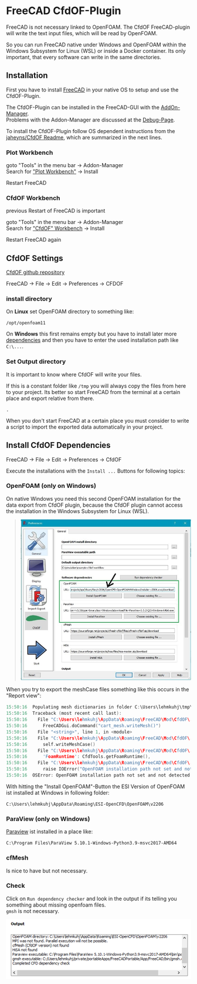 
FreeCAD CfdOF-Plugin
==============================================================================

FreeCAD is not necessary linked to OpenFOAM. 
The CfdOF FreeCAD-plugin will write the text input files, which will be read by OpenFOAM. 

So you can run FreeCAD native under Windows and OpenFOAM within the Windows Subsystem for Linux (WSL) or inside a Docker container. 
Its only important, that every software can write in the same directories.  



Installation
---------------------------------------------------------------------

First you have to install [FreeCAD](freecad.md) in your native OS to setup and use the CfdOF-Plugin.  

The CfdOF-Plugin can be installed in the FreeCAD-GUI with the [AddOn-Manager](https://wiki.freecadweb.org/Std_AddonMgr).  
Problems with the Addon-Manager are discussed at the [Debug-Page](https://github.com/FreeCAD/FreeCAD-addons).   

To install the CfdOF-Plugin follow OS dependent instructions from the [jaheyns/CfdOF Readme](https://github.com/jaheyns/CfdOF), which are summarized in the next lines.  


### Plot Workbench
goto "Tools" in the menu bar -> Addon-Manager  
Search for ["Plot Workbench"](https://github.com/FreeCAD/freecad.plot) 
-> Install  

Restart FreeCAD  


### CfdOF Workbench
previous Restart of FreeCAD is important  

goto "Tools" in the menu bar -> Addon-Manager  
Search for ["CfdOF" Workbench](https://github.com/jaheyns/CfdOF) 
-> Install  

Restart FreeCAD again  



CfdOF Settings
---------------------------------------------------------------------
[CfdOF github repository](https://github.com/jaheyns/CfdOF)  

FreeCAD -> File -> Edit -> Preferences -> CFDOF


### install directory
On **Linux** set OpenFOAM directory to something like: 
~~~
/opt/openfoam11
~~~

On **Windows** this first remains empty but you have to install later more [dependencies](#openfoam-only-on-windows) and
then you have to enter the used installation path like `C:\...`.  


### Set Output directory 
It is important to know where CfdOF will write your files. 

If this is a constant folder like `/tmp` you will always copy the files from here to your project. 
Its better so start FreeCAD from the terminal at a certain place and export relative from there.  

    .

When you don't start FreeCAD at a certain place you must consider to write a script to import the exported data automatically in your project. 



Install CfdOF Dependencies
---------------------------------------------------------------------
FreeCAD -> File -> Edit -> Preferences -> CfdOF

Execute the installations with the `Install ...` Buttons for following topics:  


### OpenFOAM (only on Windows)
On native Windows you need this second OpenFOAM installation for the data export from CfdOF plugin, because the CfdOF plugin cannot access the installation in the Windows Subsystem for Linux (WSL).  

> ![](./../resources/cfdof-settings-windows.jpg)  


When you try to export the meshCase files something like this occurs in the "Report view":  
~~~c
15:50:16  Populating mesh dictionaries in folder C:\Users\lehmkuhj\tmp\meshCase
15:50:16  Traceback (most recent call last):
15:50:16    File "C:\Users\lehmkuhj\AppData\Roaming\FreeCAD\Mod\CfdOF\.\CfdOF\Mesh\TaskPanelCfdMesh.py", line 222, in writeMesh
15:50:16      FreeCADGui.doCommand("cart_mesh.writeMesh()")
15:50:16    File "<string>", line 1, in <module>
15:50:16    File "C:\Users\lehmkuhj\AppData\Roaming\FreeCAD\Mod\CfdOF\.\CfdOF\Mesh\CfdMeshTools.py", line 84, in writeMesh
15:50:16      self.writeMeshCase()
15:50:16    File "C:\Users\lehmkuhj\AppData\Roaming\FreeCAD\Mod\CfdOF\.\CfdOF\Mesh\CfdMeshTools.py", line 693, in writeMeshCase
15:50:16      'FoamRuntime': CfdTools.getFoamRuntime(),
15:50:16    File "C:\Users\lehmkuhj\AppData\Roaming\FreeCAD\Mod\CfdOF\.\CfdOF\CfdTools.py", line 584, in getFoamRuntime
15:50:16      raise IOError("OpenFOAM installation path not set and not detected")
15:50:16  OSError: OpenFOAM installation path not set and not detected
~~~

With hitting the "Install OpenFOAM"-Button the ESI Version of OpenFOAM ist installed at Windows in following folder:  

    C:\Users\lehmkuhj\AppData\Roaming\ESI-OpenCFD\OpenFOAM\v2206


### ParaView (only on Windows)
[Paraview](paraview.md) ist installed in a place like:

    C:\Program Files\ParaView 5.10.1-Windows-Python3.9-msvc2017-AMD64


### cfMesh
Is nice to have but not necessary.  


### Check 
Click on `Run dependency checker` and look in the output if its telling you something about missing openfoam files.  
`gmsh` is not necessary. 

![](./../resources/dependency-checker-output.png)
